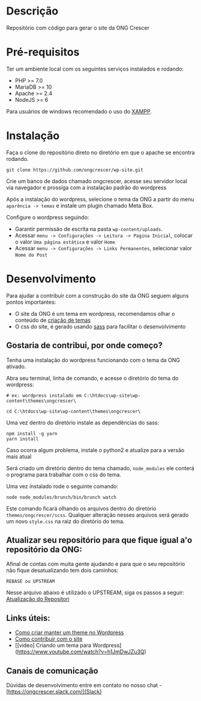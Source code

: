 # Descrição

Repositório com código para gerar o site da ONG Crescer

# Pré-requisitos

Ter um ambiente local com os seguintes serviços instalados e rodando:

- PHP >= 7.0
- MariaDB >= 10
- Apache >= 2.4
- NodeJS >= 6

Para usuários de windows recomendado o uso do [XAMPP](https://www.apachefriends.org/download.html).

# Instalação

Faça o clone do repositório direto no diretório em que o apache se encontra rodando.

```
git clone https://github.com/ongcrescer/wp-site.git
```
Crie um banco de dados chamado ongcrescer, acesse seu servidor local via navegador e prossiga com a instalação padrão do wordpress

Após a instalação do wordpress, selecione o tema da ONG a partir do menu `aparência -> temas` e instale um plugin chamado Meta Box.

Configure o wordpress seguindo:

- Garantir permissão de escrita na pasta `wp-content/uploads`.
- Acessar `menu -> Configurações -> Leitura -> Pagina Inicial`, colocar o valor `Uma página estática` e valor `Home`
- Acessar `menu -> Configurações -> Links Permanentes`, selecionar valor `Nome do Post`

# Desenvolvimento

Para ajudar a contribuir com a construção do site da ONG seguem alguns pontos importantes:

- O site da ONG é um tema em wordpress, recomendamos olhar o conteúdo de [criação de temas](https://www.wptotal.com/como-criar-um-wordpress-theme/)
- O css do site, é gerado usando [sass](http://sass-lang.com/guide) para facilitar o desenvolvimento

## Gostaria de contribui, por onde começo?

Tenha uma instalação do wordpress funcionando com o tema da ONG ativado.

Abra seu terminal, linha de comando, e acesse o diretório do tema do wordpress:

```
# ex: wordpress instalado em C:\htdocs\wp-site\wp-content\themes\ongcrescer\

cd C:\htdocs\wp-site\wp-content\themes\ongcrescer\
```

Uma vez dentro do diretório instale as dependências do sass:

```
npm install -g yarn
yarn install
```

Caso ocorra algum problema, instale o python2 e atualize para a versão mais atual

Será criado um diretório dentro do tema chamado, `node_modules` ele conterá o programa para trabalhar com
o css do tema.

Uma vez instalado rode o seguinte comando:

```
node node_modules/brunch/bin/brunch watch
```

Este comando ficará olhando os arquivos dentro do diretório `themes/ongcrescer/scss`. Qualquer alteração nesses
arquivos será gerado um novo `style.css` na raiz do diretório do tema.

## Atualizar seu repositório para que fique igual a'o repositório da ONG:

Afinal de contas com muita gente ajudando e para que o seu repositório não fique desatualizando tem dois caminhos: 

```
REBASE ou UPSTREAM
```

Nesse arquivo abaixo é utilizado o UPSTREAM, siga os passos a seguir:
[Atualização do Repositori](http://www.raphaelfabeni.com.br/atualizando-seu-fork//)

## Links úteis:

- [Como criar manter um theme no Wordpress](https://www.wptotal.com/como-criar-um-wordpress-theme/)
- [Como contribuir com o site](https://blog.da2k.com.br/2015/02/04/git-e-github-do-clone-ao-pull-request/)
- [[video] Criando um tema para Wordpress] (https://www.youtube.com/watch?v=h1JmDwJZu3Q)

## Canais de comunicação

Dúvidas de desenvolvimento entre em contato no nosso chat - [https://ongcrescer.slack.com/](Slack)
